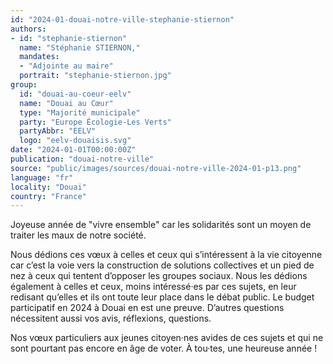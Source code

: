 ```yaml
---
id: "2024-01-douai-notre-ville-stephanie-stiernon"
authors:
- id: "stephanie-stiernon"
  name: "Stéphanie STIERNON,"
  mandates: 
  - "Adjointe au maire"
  portrait: "stephanie-stiernon.jpg"
group:
  id: "douai-au-coeur-eelv"
  name: "Douai au Cœur"
  type: "Majorité municipale"
  party: "Europe Écologie-Les Verts"
  partyAbbr: "EELV"
  logo: "eelv-douaisis.svg"
date: "2024-01-01T00:00:00Z"
publication: "douai-notre-ville"
source: "public/images/sources/douai-notre-ville-2024-01-p13.png"
language: "fr"
locality: "Douai"
country: "France"
---
```


Joyeuse année de "vivre ensemble" car les solidarités sont un moyen de traiter les maux de notre société.

Nous dédions ces vœux à celles et ceux qui s’intéressent à la vie citoyenne car c’est la voie vers la construction de solutions collectives et un pied de nez à ceux qui tentent d’opposer les groupes sociaux. Nous les dédions également à celles et ceux, moins intéressé·es par ces sujets, en leur redisant qu’elles et ils ont toute leur place dans le débat public. Le budget participatif en 2024 à Douai en est une preuve. D’autres questions nécessitent aussi vos avis, réflexions, questions.

Nos vœux particuliers aux jeunes citoyen·nes avides de ces sujets et qui ne sont pourtant pas encore en âge de voter. À tou·tes, une heureuse année !
